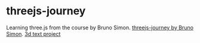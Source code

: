 # threejs-journey
Learning three.js from the course by Bruno Simon.
[threejs-journey by Bruno Simon](https://threejs-journey.com/). 
[3d text project](https://webgl-3d-text-nu-swart.vercel.app/)
